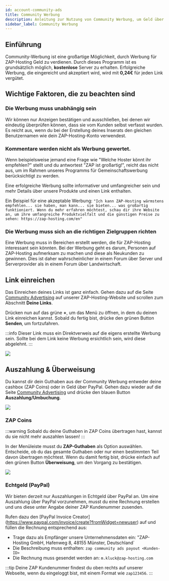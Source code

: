 ```yaml
---
id: account-community-ads
title: Community Werbung
description: Anleitung zur Nutzung von Community Werbung, um Geld über ZAP-Hosting zu verdienen - ZAP-Hosting.com Dokumentation
sidebar_label: Community Werbung
---
```




## Einführung

Community-Werbung ist eine großartige Möglichkeit, durch Werbung für ZAP-Hosting Geld zu verdienen. Durch dieses Programm ist es grundsätzlich möglich, **kostenlose** Server zu erhalten. Erfolgreiche Werbung, die eingereicht und akzeptiert wird, wird mit **0,24€** für jeden Link vergütet.



## Wichtige Faktoren, die zu beachten sind

### Die Werbung muss unabhängig sein

Wir können nur Anzeigen bestätigen und ausschließen, bei denen wir eindeutig überprüfen können, dass sie vom Kunden selbst verfasst wurden. Es reicht aus, wenn du bei der Erstellung deines Inserats den gleichen Benutzernamen wie dein ZAP-Hosting-Konto verwendest.

### Kommentare werden nicht als Werbung gewertet.

Wenn beispielsweise jemand eine Frage wie "Welche Hoster könnt ihr empfehlen?" stellt und du antwortest "ZAP ist großartig!", reicht das nicht aus, um im Rahmen unseres Programms für Gemeinschaftswerbung berücksichtigt zu werden.

Eine erfolgreiche Werbung sollte informativer und umfangreicher sein und mehr Details über unsere Produkte und einen Link enthalten. 

Ein Beispiel für eine akzeptable Werbung: `"Ich kann ZAP-Hosting wärmstens empfehlen... sie haben, man kann... sie bieten... was großartig funktioniert. Wenn du mehr erfahren möchtest, schau dir ihre Website an, um ihre umfangreiche Produktvielfalt und die günstigen Preise zu sehen: https://zap-hosting.com/en"`

### Die Werbung muss sich an die richtigen Zielgruppen richten

Eine Werbung muss in Bereichen erstellt werden, die für ZAP-Hosting interessant sein könnten.
Bei der Werbung geht es darum, Personen auf ZAP-Hosting aufmerksam zu machen und diese als Neukunden zu gewinnen.
Dies ist daher wahrscheinlicher in einem Forum über Server und Serverprovider als in einem Forum über Landwirtschaft.

## Link einreichen

Das Einreichen deines Links ist ganz einfach. Gehen dazu auf die Seite [Community Advertising](https://zap-hosting.com/en/customer/communityads/) auf unserer ZAP-Hosting-Website und scrollen zum Abschnitt **Deine Links**.

Drücken nun auf das grüne **+**, um das Menü zu öffnen, in dem du deinen Link einreichen kannst. Sobald du fertig bist, drücke den grünen Button **Senden**, um fortzufahren.

:::info
Dieser Link muss ein Direktverweis auf die eigens erstellte Werbung sein. Sollte bei dem Link keine Werbung ersichtlich sein, wird diese abgelehnt.
:::

![](https://github.com/zaphosting/docs/assets/42719082/12839234-efe5-45f5-8d9c-addb69af3e60)

## Auszahlung & Überweisung

Du kannst dir dein Guthaben aus der Community Werbung entweder deine cashbox (ZAP Coins) oder in Geld über PayPal. Gehen dazu wieder auf die Seite [Community Advertising](https://zap-hosting.com/de/customer/communityads/) und drücke den blauen Button **Auszahlung/Umbuchung**.

![](https://github.com/zaphosting/docs/assets/42719082/de11ee5a-97e5-432a-944c-7f0e2dd9d448)

### ZAP Coins

:::warning Sobald du deine Guthaben in ZAP Coins übertragen hast, kannst du sie nicht mehr auszahlen lassen!
:::

In der Menüleiste musst du **ZAP-Guthaben** als Option auswählen. Entscheide, ob du das gesamte Guthaben oder nur einen bestimmten Teil davon übertragen möchtest. Wenn du damit fertig bist, drücke einfach auf den grünen Button **Überweisung**, um den Vorgang zu bestätigen.

![](https://github.com/zaphosting/docs/assets/42719082/5e88aeee-cb33-46b4-a3c4-4da92273f7b1)



### Echtgeld (PayPal)

Wir bieten derzeit nur Auszahlungen in Echtgeld über PayPal an. Um eine Auszahlung über PayPal vorzunehmen, musst du eine Rechnung erstellen und uns diese unter Angabe deiner ZAP Kundenummer zusenden.

Rufen dazu den [PayPal Invoice Creator] (https://www.paypal.com/invoice/create?fromWidget=newuser) auf und füllen die Rechnung entsprechend aus:

- Trage dazu als Empfänger unsere Unternehmensdaten ein: "ZAP-Hosting GmbH, Hafenweg 8, 48155 Münster, Deutschland`
- Die Beschreibung muss enthalten: `zap community ads payout <Kunden-ID>`
- Die Rechnung muss gesendet werden an: `m.kluck@zap-hosting.com`

:::tip
Deine ZAP Kundenummer findest du oben rechts auf unserer Webseite, wenn du eingeloggt bist, mit einem Format wie `zap123456`.
:::